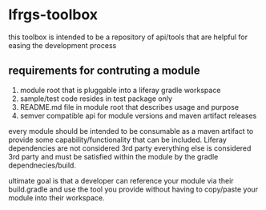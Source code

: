 # lfrgs-toolbox

this toolbox is intended to be a repository of api/tools that are helpful for easing the development process

## requirements for contruting a module
1) module root that is pluggable into a liferay gradle workspace
2) sample/test code resides in test package only
3) README.md file in module root that describes usage and purpose
4) semver compatible api for module versions and maven artifact releases

every module should be intended to be consumable as a maven artifact to provide some capability/functionality that can be included. 
Liferay dependencies are not considered 3rd party
everything else is considered 3rd party and must be satisfied within the module by the gradle dependnecies/build.

ultimate goal is that a developer can reference your module via their build.gradle and use the tool you provide without having to copy/paste your module into their workspace.
